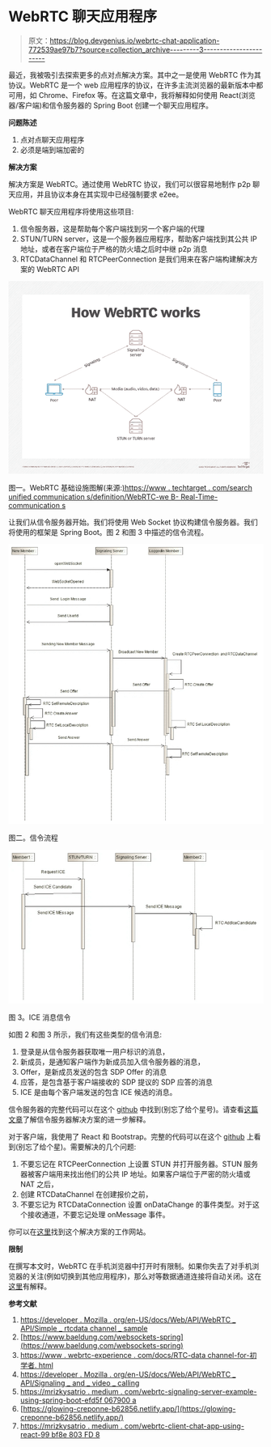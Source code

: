 # WebRTC 聊天应用程序

> 原文：<https://blog.devgenius.io/webrtc-chat-application-772539ae97b7?source=collection_archive---------3----------------------->

最近，我被吸引去探索更多的点对点解决方案。其中之一是使用 WebRTC 作为其协议。WebRTC 是一个 web 应用程序的协议，在许多主流浏览器的最新版本中都可用，如 Chrome、Firefox 等。在这篇文章中，我将解释如何使用 React(浏览器/客户端)和信令服务器的 Spring Boot 创建一个聊天应用程序。

**问题陈述**

1.  点对点聊天应用程序
2.  必须是端到端加密的

**解决方案**

解决方案是 WebRTC。通过使用 WebRTC 协议，我们可以很容易地制作 p2p 聊天应用，并且协议本身在其实现中已经强制要求 e2ee。

WebRTC 聊天应用程序将使用这些项目:

1.  信令服务器，这是帮助每个客户端找到另一个客户端的代理
2.  STUN/TURN server，这是一个服务器应用程序，帮助客户端找到其公共 IP 地址，或者在客户端位于严格的防火墙之后时中继 p2p 消息
3.  RTCDataChannel 和 RTCPeerConnection 是我们用来在客户端构建解决方案的 WebRTC API

![](img/5cd2841ba5b05c5532c19c7b2f70d72f.png)

图一。WebRTC 基础设施图解(来源:[)https://www . techtarget . com/search unified communication s/definition/WebRTC-we B- Real-Time-communication s](https://www.techtarget.com/searchunifiedcommunications/definition/WebRTC-Web-Real-Time-Communications)

让我们从信令服务器开始。我们将使用 Web Socket 协议构建信令服务器。我们将使用的框架是 Spring Boot。图 2 和图 3 中描述的信令流程。

![](img/35aaf0041c2a59ae4253d0f25a19ef43.png)

图二。信令流程

![](img/a251f35e5e100cb73cc87c0c72c77dfd.png)

图 3。ICE 消息信令

如图 2 和图 3 所示，我们有这些类型的信令消息:

1.  登录是从信令服务器获取唯一用户标识的消息，
2.  新成员，是通知客户端作为新成员加入信令服务器的消息，
3.  Offer，是新成员发送的包含 SDP Offer 的消息
4.  应答，是包含基于客户端接收的 SDP 提议的 SDP 应答的消息
5.  ICE 是由每个客户端发送的包含 ICE 候选的消息。

信令服务器的完整代码可以在这个 [github](https://github.com/rsatrio/WebRTC-Signaling-Server) 中找到(别忘了给个星号)。请查看[这篇文章](https://mrizkysatrio.medium.com/webrtc-signaling-server-example-using-spring-boot-efd5f067900a)了解信令服务器解决方案的进一步解释。

对于客户端，我使用了 React 和 Bootstrap。完整的代码可以在这个 [github](https://github.com/rsatrio/React-WebRTC-Chat) 上看到(别忘了给个星)。需要解决的几个问题:

1.  不要忘记在 RTCPeerConnection 上设置 STUN 并打开服务器。STUN 服务器被客户端用来找出他们的公共 IP 地址。如果客户端位于严密的防火墙或 NAT 之后，
2.  创建 RTCDataChannel 在创建报价之前，
3.  不要忘记为 RTCDataConnection 设置 onDataChange 的事件类型。对于这个接收通道，不要忘记处理 onMessage 事件。

你可以在[这里](https://glowing-creponne-b62856.netlify.app/)找到这个解决方案的工作网站。

**限制**

在撰写本文时，WebRTC 在手机浏览器中打开时有限制。如果你失去了对手机浏览器的关注(例如切换到其他应用程序)，那么对等数据通道连接将自动关闭。这在[这里](https://stackoverflow.com/questions/40363606/how-to-keep-webrtc-datachannel-open-in-phone-browser-inactive-tab)有解释。

**参考文献**

1.  [https://developer . Mozilla . org/en-US/docs/Web/API/WebRTC _ API/Simple _ rtcdata channel _ sample](https://developer.mozilla.org/en-US/docs/Web/API/WebRTC_API/Simple_RTCDataChannel_sample)
2.  [https://www.baeldung.com/websockets-spring](https://www.baeldung.com/websockets-spring)
3.  [https://www . webrtc-experience . com/docs/RTC-data channel-for-初学者. html](https://www.webrtc-experiment.com/docs/rtc-datachannel-for-beginners.html)
4.  [https://developer . Mozilla . org/en-US/docs/Web/API/WebRTC _ API/Signaling _ and _ video _ calling](https://developer.mozilla.org/en-US/docs/Web/API/WebRTC_API/Signaling_and_video_calling)
5.  [https://mrizkysatrio . medium . com/webrtc-signaling-server-example-using-spring-boot-efd5f 067900 a](https://mrizkysatrio.medium.com/webrtc-signaling-server-example-using-spring-boot-efd5f067900a)
6.  [https://glowing-creponne-b62856.netlify.app/](https://glowing-creponne-b62856.netlify.app/)
7.  [https://mrizkysatrio . medium . com/webrtc-client-chat-app-using-react-99 bf8e 803 FD 8](https://mrizkysatrio.medium.com/webrtc-client-chat-app-using-react-99bf8e803fd8)